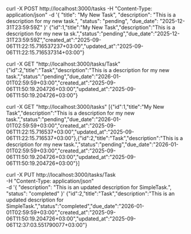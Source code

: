 curl -X POST http://localhost:3000/tasks  -H "Content-Type:
 application/json"     -d '{
        "title": "My New Task",
        "description": "This is a description for my new task.",
        "status": "pending",
        "due_date": "2025-12-31T23:59:59Z"
    }'
{"id":1,"title":"My New Task","description":"This is a description for my new ta                              sk.","status":"pending","due_date":"2025-12-31T23:59:59Z","created_at":"2025-09-                              06T11:22:15.716537237+03:00","updated_at":"2025-09-06T11:22:15.716537314+03:00"}


 curl -X GET "http://localhost:3000/tasks/Task"
{"id":2,"title":"Task","description":"This is a description for my new task.","status":"pending","due_date":"2026-01-01T02:59:59+03:00","created_at":"2025-09-06T11:50:19.204726+03:00","updated_at":"2025-09-06T11:50:19.204726+03:00"}

curl -X GET "http://localhost:3000/tasks"
[{"id":1,"title":"My New Task","description":"This is a description for my new task.","status":"pending","due_date":"2026-01-01T02:59:59+03:00","created_at":"2025-09-06T11:22:15.716537+03:00","updated_at":"2025-09-06T11:22:15.716537+03:00"},{"id":2,"title":"Task","description":"This is a description for my new task.","status":"pending","due_date":"2026-01-01T02:59:59+03:00","created_at":"2025-09-06T11:50:19.204726+03:00","updated_at":"2025-09-06T11:50:19.204726+03:00"}]

curl -X PUT http://localhost:3000/tasks/Task \
    -H "Content-Type: application/json" \
    -d '{
        "description": "This is an updated description for SimpleTask.",
        "status": "completed"
    }'
{"id":2,"title":"Task","description":"This is an updated description for SimpleTask.","status":"completed","due_date":"2026-01-01T02:59:59+03:00","created_at":"2025-09-06T11:50:19.204726+03:00","updated_at":"2025-09-06T12:37:03.551790077+03:00"}